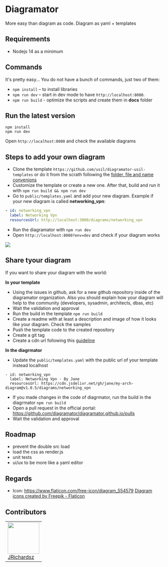 # Diagramator

More easy than diagram as code. Diagram as yaml + templates

## Requirements

- Nodejs 14 as a minimum

## Commands

It's pretty easy... You do not have a bunch of commands, just two of them:

- `npm install` – to install libraries
- `npm run dev` – start in dev mode to have `http://localhost:8080`.
- `npm run build` - optimize the scripts and create them in **docs** folder

## Run the latest version

```
npm install
npm run dev
```

Open `http://localhost:8080` and check the available diagrams

## Steps to add your own diagram

- Clone the template `https://github.com/usil/diagramator-usil-templates` or do it from the scrath following the [folder, file and name convenions](https://github.com/diagramator/diagramator.github.io/wiki/Folder-file-and-name-convenions)
- Customize the template or create a new one. After that, build and run it with `npm run build && npm run dev`
- Go to `public/templates.yaml` and add your new diagram. Example if your new diagram is called **networking_vpn**:

```yaml
- id: networking_vpn
  label: Networking Vpn
  resourcesUrl: http://localhost:3000/diagrams/networking_vpn
```
- Run the diagramator with `npm run dev`
- Open `http://localhost:8080?env=dev` and check if your diagram works

![](https://i.ibb.co/P4z14hc/diagramator.gif)

## Share tyour diagram

If you want to share your diagram with the world:

**In your template**

- Using the issues in github, ask for a new github repository inside of the diagramator organization. Also you should explain how your diagram will help to the community (developers, sysadmin, architects, dbas, etc)
- Wait the validation and approval
- Run the build in the template `npm run build`
- Create a readme with at least a description and image of how it looks like your diagram. Check the samples
- Push the template code to the created repository
- Create a git tag
- Create a cdn url following this [guideline](https://github.com/diagramator/diagramator.github.io/wiki/CDN-Urls)

**In the diagrmator**

- Update the `public/templates.yaml` with the public url of your template instead localhost
```
- id: networking_vpn
  label: Networking Vpn - By Jane
  resourcesUrl: https://cdn.jsdelivr.net/gh/jane/my-arch-diagram@v1.0.5/diagrams/networking_vpn
```
- If you made changes in the code of diagrmator, run the build in the diagrmator `npm run build`
- Open a pull request in the official portal: https://github.com/diagramator/diagramator.github.io/pulls
- Wait the validation and approval



## Roadmap

- prevent the double src load
- load the css as render.js
- unit tests
- ui/ux to be more like a yaml editor

## Regards

- Icon: https://www.flaticon.com/free-icon/diagram_554579 <a href="https://www.flaticon.com/free-icons/diagram" title="diagram icons">Diagram icons created by Freepik - Flaticon</a>

## Contributors

<table>
  <tbody>
    <td>
      <img src="https://avatars0.githubusercontent.com/u/3322836?s=460&v=4" width="100px;"/>
      <br />
      <label><a href="http://jrichardsz.github.io/">JRichardsz</a></label>
      <br />
    </td>    
  </tbody>
</table>
